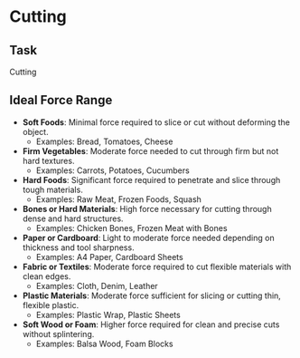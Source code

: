 # Cutting

## Task
Cutting
## Ideal Force Range
- **Soft Foods**: Minimal force required to slice or cut without deforming the object.
  - Examples: Bread, Tomatoes, Cheese
- **Firm Vegetables**: Moderate force needed to cut through firm but not hard textures.
  - Examples: Carrots, Potatoes, Cucumbers
- **Hard Foods**: Significant force required to penetrate and slice through tough materials.
  - Examples: Raw Meat, Frozen Foods, Squash
- **Bones or Hard Materials**: High force necessary for cutting through dense and hard structures.
  - Examples: Chicken Bones, Frozen Meat with Bones
- **Paper or Cardboard**: Light to moderate force needed depending on thickness and tool sharpness.
  - Examples: A4 Paper, Cardboard Sheets
- **Fabric or Textiles**: Moderate force required to cut flexible materials with clean edges.
  - Examples: Cloth, Denim, Leather
- **Plastic Materials**: Moderate force sufficient for slicing or cutting thin, flexible plastic.
  - Examples: Plastic Wrap, Plastic Sheets
- **Soft Wood or Foam**: Higher force required for clean and precise cuts without splintering.
  - Examples: Balsa Wood, Foam Blocks
